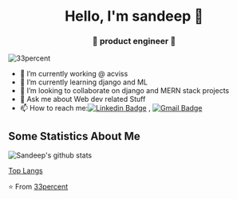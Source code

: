 
<h1 align="center"> Hello, I'm sandeep 👋 </h1>
<h3 align="center">🚀 product engineer 🚀</h3>

<p align="left"> <img src="https://komarev.com/ghpvc/?username=33percent" alt="33percent" /> </p>

- 🔭 I’m currently working @ acviss
- 🌱 I’m currently learning django and ML
- 👯 I’m looking to collaborate on django and MERN stack projects
- 💬 Ask me about Web dev related Stuff
- 📫 How to reach me:[![Linkedin Badge](https://img.shields.io/badge/-LinkedIn-blue?style=flat-square&logo=Linkedin&logoColor=white&link=)](https://www.linkedin.com/in/sandeep-kumar-40b305a1/) 
, [![Gmail Badge](https://img.shields.io/badge/-Gmail-c14438?style=flat-square&logo=Gmail&logoColor=white&link=mailto:shuklaraghav321.com)](mailto:sandeep0814@gmail.com)



## Some Statistics About Me
![Sandeep's github stats](https://github-readme-stats.vercel.app/api?username=33percent&show_icons=true&title_color=ffffff&icon_color=bb2acf&text_color=daf7dc&bg_color=151515)<br>

[Top Langs](https://github-readme-stats.vercel.app/api/top-langs/?username=33percent&layout=compact&theme=chartreuse-dark)


⭐️ From [33percent](https://github.com/33percent)
